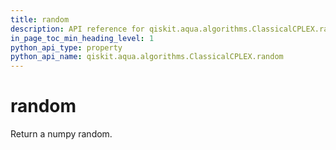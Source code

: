 ```yaml
---
title: random
description: API reference for qiskit.aqua.algorithms.ClassicalCPLEX.random
in_page_toc_min_heading_level: 1
python_api_type: property
python_api_name: qiskit.aqua.algorithms.ClassicalCPLEX.random
---
```


# random

Return a numpy random.

